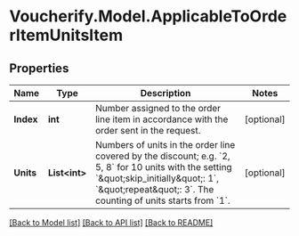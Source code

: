 # Voucherify.Model.ApplicableToOrderItemUnitsItem

## Properties

Name | Type | Description | Notes
------------ | ------------- | ------------- | -------------
**Index** | **int** | Number assigned to the order line item in accordance with the order sent in the request. | [optional] 
**Units** | **List&lt;int&gt;** | Numbers of units in the order line covered by the discount; e.g. &#x60;2, 5, 8&#x60; for 10 units with the setting &#x60;\&quot;skip_initially\&quot;: 1&#x60;, &#x60;\&quot;repeat\&quot;: 3&#x60;. The counting of units starts from &#x60;1&#x60;. | [optional] 

[[Back to Model list]](../README.md#documentation-for-models) [[Back to API list]](../README.md#documentation-for-api-endpoints) [[Back to README]](../README.md)

